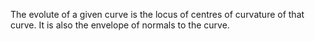 The evolute of a given curve is the locus of centres of curvature of
that curve. It is also the envelope of normals to the curve.
